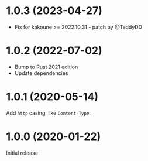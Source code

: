 # 1.0.3 (2023-04-27)

* Fix for kakoune >= 2022.10.31 - patch by @TeddyDD

# 1.0.2 (2022-07-02)

* Bump to Rust 2021 edition
* Update dependencies

# 1.0.1 (2020-05-14)

Add `http` casing, like `Content-Type`.

# 1.0.0 (2020-01-22)

Initial release
